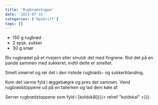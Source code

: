 ```yaml
---
title: 'Rugbrødstoppe'
date: '2023-07-15'
categories: ['Opskrift']
tags: []
---
```


* 150 g rugbrød
* 2 spsk. sukker
* 30 g smør

Riv rugbrødet på et rivejern eller smuldr det med fingrene. Rist det på en pande sammen med sukkeret, indtil dette er smeltet.

Smelt smørret og rør det i den ristede rugbrøds- og sukkerblanding.

Kom det varme fyld i æggebægre og pres det sammen. Vend rugbrødstoppene ud på en tallerken og lad dem køle af.

Server rugbrødstoppene som fyld i [koldskål]({{< relref "koldskal" >}}).
